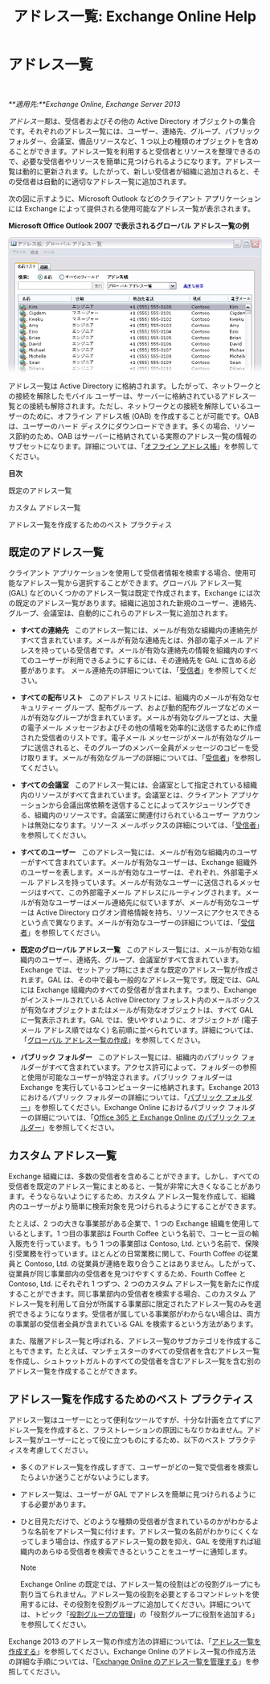 ﻿---
title: 'アドレス一覧: Exchange Online Help'
TOCTitle: アドレス一覧
ms:assetid: 8ee2672a-3a45-4897-8cc0-fa23c374dbf9
ms:mtpsurl: https://technet.microsoft.com/ja-jp/library/Bb232119(v=EXCHG.150)
ms:contentKeyID: 49896362
ms.date: 05/22/2018
mtps_version: v=EXCHG.150
ms.translationtype: HT
---

# アドレス一覧

 

_**適用先:**Exchange Online, Exchange Server 2013_

*アドレス一覧*は、受信者およびその他の Active Directory オブジェクトの集合です。それぞれのアドレス一覧には、ユーザー、連絡先、グループ、パブリック フォルダー、会議室、備品リソースなど、1 つ以上の種類のオブジェクトを含めることができます。アドレス一覧を利用すると受信者とリソースを整理できるので、必要な受信者やリソースを簡単に見つけられるようになります。アドレス一覧は動的に更新されます。したがって、新しい受信者が組織に追加されると、その受信者は自動的に適切なアドレス一覧に追加されます。

次の図に示すように、Microsoft Outlook などのクライアント アプリケーションには Exchange によって提供される使用可能なアドレス一覧が表示されます。

**Microsoft Office Outlook 2007 で表示されるグローバル アドレス一覧の例**

![Outlook 2007 で表示されるアドレス一覧](images/Bb232119.54d7729c-2e28-4863-8944-b0c37dabbbb3(EXCHG.150).gif "Outlook 2007 で表示されるアドレス一覧")

アドレス一覧は Active Directory に格納されます。したがって、ネットワークとの接続を解除したモバイル ユーザーは、サーバーに格納されているアドレス一覧との接続も解除されます。ただし、ネットワークとの接続を解除しているユーザーのために、オフライン アドレス帳 (OAB) を作成することが可能です。OAB は、ユーザーのハード ディスクにダウンロードできます。多くの場合、リソース節約のため、OAB はサーバーに格納されている実際のアドレス一覧の情報のサブセットになります。詳細については、「[オフライン アドレス帳](offline-address-books-exchange-2013-help.md)」を参照してください。

**目次**

既定のアドレス一覧

カスタム アドレス一覧

アドレス一覧を作成するためのベスト プラクティス

## 既定のアドレス一覧

クライアント アプリケーションを使用して受信者情報を検索する場合、使用可能なアドレス一覧から選択することができます。グローバル アドレス一覧 (GAL) などのいくつかのアドレス一覧は既定で作成されます。Exchange には次の既定のアドレス一覧があります。組織に追加された新規のユーザー、連絡先、グループ、会議室は、自動的にこれらのアドレス一覧に追加されます。

  - **すべての連絡先**   このアドレス一覧には、メールが有効な組織内の連絡先がすべて含まれています。メールが有効な連絡先とは、外部の電子メール アドレスを持っている受信者です。メールが有効な連絡先の情報を組織内のすべてのユーザーが利用できるようにするには、その連絡先を GAL に含める必要があります。 メール連絡先の詳細については、「[受信者](recipients-exchange-2013-help.md)」を参照してください。

  - **すべての配布リスト**   このアドレス リストには、組織内のメールが有効なセキュリティー グループ、配布グループ、および動的配布グループなどのメールが有効なグループが含まれています。メールが有効なグループとは、大量の電子メール メッセージおよびその他の情報を効率的に送信するために作成された受信者のリストです。電子メール メッセージがメールが有効なグループに送信されると、そのグループのメンバー全員がメッセージのコピーを受け取ります。メールが有効なグループの詳細については、「[受信者](recipients-exchange-2013-help.md)」を参照してください。

  - **すべての会議室**   このアドレス一覧には、会議室として指定されている組織内のリソースがすべて含まれています。会議室とは、クライアント アプリケーションから会議出席依頼を送信することによってスケジューリングできる、組織内のリソースです。会議室に関連付けられているユーザー アカウントは無効になります。リソース メールボックスの詳細については、「[受信者](recipients-exchange-2013-help.md)」を参照してください。

  - **すべてのユーザー**   このアドレス一覧には、メールが有効な組織内のユーザーがすべて含まれています。メールが有効なユーザーは、Exchange 組織外のユーザーを表します。メールが有効なユーザーは、ぞれぞれ、外部電子メール アドレスを持っています。メールが有効なユーザーに送信されるメッセージはすべて、この外部電子メール アドレスにルーティングされます。メールが有効なユーザーはメール連絡先に似ていますが、メールが有効なユーザーは Active Directory ログオン資格情報を持ち、リソースにアクセスできるという点で異なります。メールが有効なユーザーの詳細については、「[受信者](recipients-exchange-2013-help.md)」を参照してください。

  - **既定のグローバル アドレス一覧**   このアドレス一覧には、メールが有効な組織内のユーザー、連絡先、グループ、会議室がすべて含まれています。Exchange では、セットアップ時にさまざまな既定のアドレス一覧が作成されます。GAL は、その中で最も一般的なアドレス一覧です。既定では、GAL には Exchange 組織内のすべての受信者が含まれます。つまり、Exchange がインストールされている Active Directory フォレスト内のメールボックスが有効なオブジェクトまたはメールが有効なオブジェクトは、すべて GAL に一覧表示されます。GAL では、使いやすいように、オブジェクトが (電子メール アドレス順ではなく) 名前順に並べられています。詳細については、「[グローバル アドレス一覧の作成](create-a-global-address-list-exchange-2013-help.md)」を参照してください。

  - **パブリック フォルダー**   このアドレス一覧には、組織内のパブリック フォルダーがすべて含まれています。アクセス許可によって、フォルダーの参照と使用が可能なユーザーが特定されます。パブリック フォルダーは Exchange を実行しているコンピューターに格納されます。Exchange 2013 におけるパブリック フォルダーの詳細については、「[パブリック フォルダー](public-folders-exchange-2013-help.md)」を参照してください。Exchange Online におけるパブリック フォルダーの詳細については、「[Office 365 と Exchange Online のパブリック フォルダー](https://technet.microsoft.com/ja-jp/library/jj200758\(v=exchg.150\))」を参照してください。

## カスタム アドレス一覧

Exchange 組織には、多数の受信者を含めることができます。しかし、すべての受信者を既定のアドレス一覧にまとめると、一覧が非常に大きくなることがあります。そうならないようにするため、カスタム アドレス一覧を作成して、組織内のユーザーがより簡単に検索対象を見つけられるようにすることができます。

たとえば、2 つの大きな事業部がある企業で、1 つの Exchange 組織を使用しているとします。1 つ目の事業部は Fourth Coffee という名前で、コーヒー豆の輸入販売を行っています。もう 1 つの事業部は Contoso, Ltd. という名前で、保険引受業務を行っています。ほとんどの日常業務に関して、Fourth Coffee の従業員と Contoso, Ltd. の従業員が連絡を取り合うことはありません。したがって、従業員が同じ事業部内の受信者を見つけやすくするため、Fourth Coffee と Contoso, Ltd. にそれぞれ 1 つずつ、2 つのカスタム アドレス一覧を新たに作成することができます。同じ事業部内の受信者を検索する場合、このカスタム アドレス一覧を利用して自分が所属する事業部に限定されたアドレス一覧のみを選択できるようになります。受信者が属している事業部がわからない場合は、両方の事業部の受信者全員が含まれている GAL を検索するという方法があります。

また、階層アドレス一覧と呼ばれる、アドレス一覧のサブカテゴリを作成することもできます。たとえば、マンチェスターのすべての受信者を含むアドレス一覧を作成し、シュトゥットガルトのすべての受信者を含むアドレス一覧を含む別のアドレス一覧を作成することができます。

## アドレス一覧を作成するためのベスト プラクティス

アドレス一覧はユーザーにとって便利なツールですが、十分な計画を立てずにアドレス一覧を作成すると、フラストレーションの原因にもなりかねません。アドレス一覧がユーザーにとって役に立つものにするため、以下のベスト プラクティスを考慮してください。

  - 多くのアドレス一覧を作成しすぎて、ユーザーがどの一覧で受信者を検索したらよいか迷うことがないようにします。

  - アドレス一覧は、ユーザーが GAL でアドレスを簡単に見つけられるようにする必要があります。

  - ひと目見ただけで、どのような種類の受信者が含まれているのかがわかるような名前をアドレス一覧に付けます。アドレス一覧の名前がわかりにくくなってしまう場合は、作成するアドレス一覧の数を抑え、GAL を使用すれば組織内のあらゆる受信者を検索できるということをユーザーに通知します。
    

    > [!NOTE]
    > Exchange Online の既定では、アドレス一覧の役割はどの役割グループにも割り当てられません。アドレス一覧の役割を必要とするコマンドレットを使用するには、その役割を役割グループに追加してください。詳細については、トピック「<A href="manage-role-groups-exchange-2013-help.md">役割グループの管理</A>」の「役割グループに役割を追加する」を参照してください。



Exchange 2013 のアドレス一覧の作成方法の詳細については、「[アドレス一覧を作成する](create-an-address-list-exchange-2013-help.md)」を参照してください。Exchange Online のアドレス一覧の作成方法の詳細な手順については、「[Exchange Online のアドレス一覧を管理する](https://technet.microsoft.com/ja-jp/library/jj983798\(v=exchg.150\))」を参照してください。

